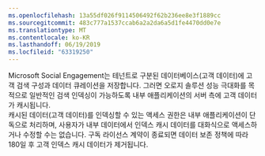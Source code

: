 ```yaml
---
ms.openlocfilehash: 13a55df026f9114506492f62b236ee8e3f1889cc
ms.sourcegitcommit: 483c777a1537ccab6a2a2da6a5d1fe4470dd0e7e
ms.translationtype: MT
ms.contentlocale: ko-KR
ms.lasthandoff: 06/19/2019
ms.locfileid: "63319250"
---
```

Microsoft Social Engagement는 테넌트로 구분된 데이터베이스(고객 데이터)에 고객 검색 구성과 데이터 큐레이션을 저장합니다. 그러면 오로지 솔루션 성능 극대화를 목적으로 일반적인 검색 인덱싱이 가능하도록 내부 애플리케이션의 서버 측에 고객 데이터가 캐시됩니다.   
 캐시된 데이터(고객 데이터)를 인덱싱할 수 있는 액세스 권한은 내부 애플리케이션이 단독으로 처리하며, 사용자가 내부 데이터에서 인덱스 캐시 데이터를 대화식으로 액세스하거나 수정할 수는 없습니다. 구독 라이선스 계약이 종료되면 데이터 보존 정책에 따라 180일 후 고객 인덱스 캐시 데이터가 제거됩니다.